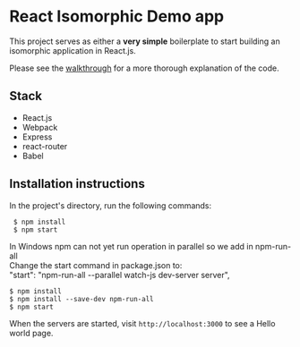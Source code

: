 # React Isomorphic Demo app

This project serves as either a **very simple** boilerplate to start building an isomorphic application in React.js.

Please see the [walkthrough](http://seanamarasinghe.com/developer/javascript/isophormic-javascript/) for a more thorough explanation of the code.

## Stack

- React.js
- Webpack
- Express
- react-router
- Babel

## Installation instructions

 In the project's directory, run the following commands:
```
 $ npm install
 $ npm start
```

In Windows npm can not yet run operation in parallel so we add in npm-run-all<br />
Change the start command in package.json to:<br />
"start": "npm-run-all --parallel watch-js dev-server server",
 ```
 $ npm install
 $ npm install --save-dev npm-run-all
 $ npm start
 ```

When the servers are started, visit `http://localhost:3000` to see a Hello world page.
